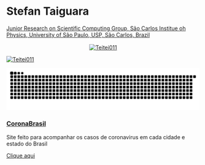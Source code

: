 

<!--
**Teitei011/Teitei011** is a ✨ _special_ ✨ repository because its `README.md` (this file) appears on your GitHub profile.

Here are some ideas to get you started:

- 🔭 I’m currently working on ...
- 🌱 I’m currently learning ...
- 👯 I’m looking to collaborate on ...
- 🤔 I’m looking for help with ...
- 💬 Ask me about ...
- 📫 How to reach me: ...
- 😄 Pronouns: ...
- ⚡ Fun fact: ...
-->


# Stefan Taiguara

[Junior Research on Scientific Computing Group, São Carlos Institue oh Physics, University of São Paulo, USP, São Carlos, Brazil](https://scg.ifsc.usp.br/members.php)
  
  <div align="center">
  <a href="https://github.com/Teitei011">
  <p><img align="center" src="https://github-readme-streak-stats.herokuapp.com/?user=Teitei011&&theme=tokyonight" alt="Teitei011" /></p>
     
</div>
  <p align="left"> <a href="https://github.com/ryo-ma/github-profile-trophy"><img src="https://github-profile-trophy.vercel.app/?username=Teitei011" alt="Teitei011" /></a> </p>
  
![Snake animation](https://github.com/Teitei011/Teitei011/blob/output/github-contribution-grid-snake.svg)


 
 ### [CoronaBrasil](https://covid-brasil.vercel.app/)
 
 Site feito para acompanhar os casos de coronavirus em cada cidade e estado do Brasil
 
 [Clique aqui](https://covid-brasil.vercel.app/) 
